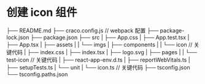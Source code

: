 # 创建 icon 组件

├── README.md
├── craco.config.js    // webpack 配置
├── package-lock.json
├── package.json
├── src
|  ├── App.css
|  ├── App.test.tsx
|  ├── App.tsx
|  ├── assets
|  |  └── imgs
|  ├── components
|  |  └── icon     // 关键代码
|  ├── index.css
|  ├── index.tsx
|  ├── logo.svg
|  ├── pages
|  |  └── test-icon   // 关键代码
|  ├── react-app-env.d.ts
|  ├── reportWebVitals.ts
|  ├── setupTests.ts
|  └── unit
|     └── icon.ts   // 关键代码
├── tsconfig.json
└── tsconfig.paths.json


